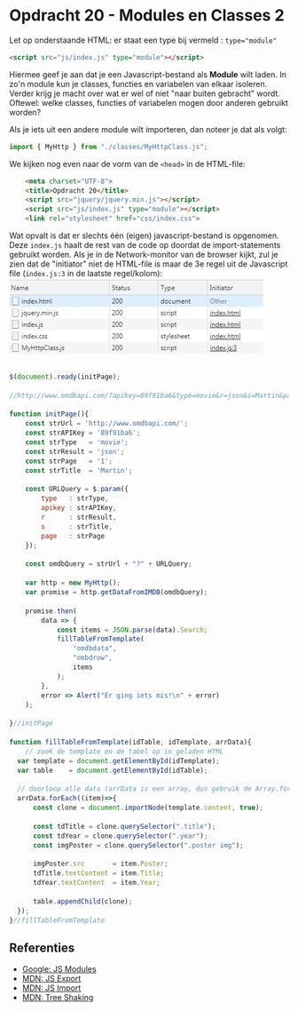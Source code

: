 # Opdracht 20 - Modules en Classes 2

Let op onderstaande HTML: er staat een type bij vermeld : `type="module"` 
```html
<script src="js/index.js" type="module"></script>
```

Hiermee geef je aan dat je een Javascript-bestand als **Module** wilt laden. In zo'n module kun je classes, functies en variabelen
van elkaar isoleren. Verder krijg je macht over wat er wel of niet "naar buiten gebracht" wordt. Oftewel: welke classes,
functies of variabelen mogen door anderen gebruikt worden?

Als je iets uit een andere module wilt importeren, dan noteer je dat als volgt:

```javascript
import { MyHttp } from "./classes/MyHttpClass.js";
```

We kijken nog even naar de vorm van de `<head>` in de HTML-file:
```html
    <meta charset="UTF-8">
    <title>Opdracht 20</title>
    <script src="jquery/jquery.min.js"></script>
    <script src="js/index.js" type="module"></script>
    <link rel="stylesheet" href="css/index.css">
```

Wat opvalt is dat er slechts één (eigen) javascript-bestand is opgenomen. Deze `index.js` haalt de rest van de code op 
doordat de import-statements gebruikt worden. Als je in de Network-monitor van de browser kijkt, zul je zien dat de 
"initiator" niet de HTML-file is maar de 3e regel uit de Javascript file (`index.js:3` in de laatste regel/kolom):
![HTTP Log](doc/http-log-01.png)

```javascript

$(document).ready(initPage);

//http://www.omdbapi.com/?apikey=89f91ba6&type=movie&r=json&s=Martin&page=1

function initPage(){
    const strUrl = 'http://www.omdbapi.com/';
    const strAPIKey = '89f91ba6';
    const strType   = 'movie';
    const strResult = 'json';
    const strPage   = '1';
    const strTitle  = 'Martin';

    const URLQuery = $.param({
        type   : strType,
        apikey : strAPIKey,
        r      : strResult,
        s      : strTitle,
        page   : strPage
    });

    const omdbQuery = strUrl + "?" + URLQuery;

    var http = new MyHttp();
    var promise = http.getDataFromIMDB(omdbQuery);

    promise.then(
        data => {
            const items = JSON.parse(data).Search;
            fillTableFromTemplate(
                "omdbdata",
                "ombdrow",
                items
            );
        },
        error => Alert("Er ging iets mis!\n" + error)
    );

}//initPage

function fillTableFromTemplate(idTable, idTemplate, arrData){
    // zoek de template en de tabel op in geladen HTML
  var template = document.getElementById(idTemplate);
  var table    = document.getElementById(idTable);

  // doorloop alle data (arrData is een array, dus gebruik de Array.forEach functie)
  arrData.forEach((item)=>{
      const clone = document.importNode(template.content, true);

      const tdTitle = clone.querySelector(".title");
      const tdYear = clone.querySelector(".year");
      const imgPoster = clone.querySelector(".poster img");

      imgPoster.src       = item.Poster;
      tdTitle.textContent = item.Title;
      tdYear.textContent  = item.Year;

      table.appendChild(clone);
  });
}//fillTableFromTemplate

```

## Referenties
  * [Google: JS Modules](https://developers.google.com/web/fundamentals/primers/modules)
  * [MDN: JS Export](https://developer.mozilla.org/en-US/docs/Web/JavaScript/Reference/Statements/export)
  * [MDN: JS Import](https://developer.mozilla.org/en-US/docs/Web/JavaScript/Reference/Statements/import)
  * [MDN: Tree Shaking](https://developer.mozilla.org/en-US/docs/Glossary/Tree_shaking)
  
